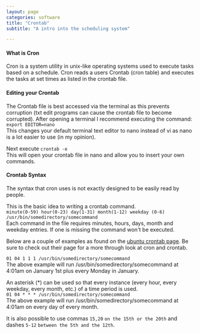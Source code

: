 ```yaml
---
layout: page
categories: software
title: "Crontab"
subtitle: "A intro into the scheduling system"

---
```


#### What is Cron
Cron is a system utility in unix-like operating systems used to execute tasks based on a schedule.
Cron reads a users Crontab (cron table) and executes the tasks at set times as listed in the crontab file.

#### Editing your Crontab

The Crontab file is best accessed via the terminal as this prevents corruption (txt edit programs can cause the crontab file to become corrupted).
After opening a terminal I recommend executing the command: `export EDITOR=nano` <br />
This changes your default terminal text editor to nano instead of vi as nano is a lot easier to use (in my opinion).

Next execute `crontab -e`<br />
This will open your crontab file in nano and allow you to insert your own commands.

#### Crontab Syntax

The syntax that cron uses is not exactly designed to be easily read by people.

This is the basic idea to writing a crontab command.<br />
`minute(0-59) hour(0-23) day(1-31) month(1-12) weekday (0-6) /usr/bin/somedirectory/somecommand`<br />
Each command in the file requires minutes, hours, days, month and weekday entries. If one is missing the command won't be executed.

Below are a couple of examples as found on the [ubuntu crontab page](https://help.ubuntu.com/community/CronHowto). Be sure to check out their page for a more through look at cron and crontab.

`01 04 1 1 1 /usr/bin/somedirectory/somecommand`<br />
The above example will run /usr/bin/somedirectory/somecommand at 4:01am on January 1st plus every Monday in January.

An asterisk (\*) can be used so that every instance (every hour, every weekday, every month, etc.) of a time period is used.<br />
`01 04 * * * /usr/bin/somedirectory/somecommand`<br />
The above example will run /usr/bin/somedirectory/somecommand at 4:01am on every day of every month.

It is also possible to use commas `15,20`  `on the 15th or the 20th` and dashes `5-12`  `between the 5th and the 12th`.
